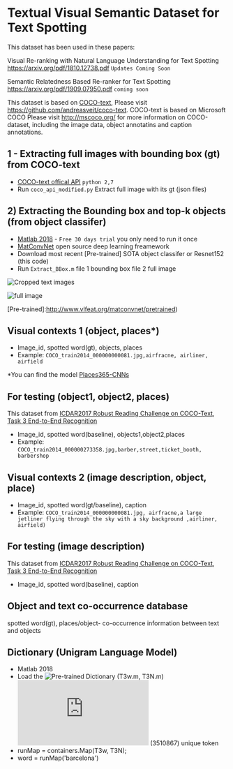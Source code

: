 # Textual Visual Semantic Dataset for Text Spotting  
<!---Visual Re-ranking with Natural Language Understanding for Text Spotting -->

This dataset has been used in these papers:

Visual Re-ranking with Natural Language Understanding for Text Spotting https://arxiv.org/pdf/1810.12738.pdf `Updates Coming Soon`

Semantic Relatedness Based Re-ranker for Text Spotting https://arxiv.org/pdf/1909.07950.pdf  `coming soon`

This dataset is based on [COCO-text], Please visit https://github.com/andreasveit/coco-text. COCO-text is based on Microsoft COCO Please visit http://mscoco.org/ for more information on COCO-dataset, including the image data, object annotatins and caption annotations.

[COCO-text]:https://github.com/andreasveit/coco-text
## 1 - Extracting  full images with bounding box (gt) from COCO-text
- [COCO-text offical API][4] `python 2,7` 
- Run `coco_api_modified.py` Extract full image with its gt (json files) 

[4]: https://github.com/andreasveit/coco-text

## 2) Extracting  the Bounding box and top-k objects (from object classifer) 
- [Matlab 2018][3] - ` Free 30 days trial ` you only need to run it once 
- [MatConvNet][1] open source deep learning freamework 
- Download most recent [Pre-trained] SOTA object classifer or Resnet152 (this code)  
- Run `Extract_BBox.m` file 1 bounding box file 2 full image 


![Cropped text images](https://github.com/ahmedssabir/dataset/blob/master/COCO_train2014_000000000081_s.jpg)


![full image](https://github.com/ahmedssabir/dataset/blob/master/COCO_train2014_000000000081.jpg)

[3]: https://www.mathworks.com/campaigns/products/trials.html
[1]:http://www.vlfeat.org/matconvnet/install/
[Pre-trained]:http://www.vlfeat.org/matconvnet/pretrained)



 
 ## Visual contexts 1 (object, places*)  
 - Image_id, spotted word(gt), objects, places
 -  Example: `COCO_train2014_000000000081.jpg,airfracne, airliner, airfield`
 
*You can find the model [Places365-CNNs] 


[Places365-CNNs]:https://github.com/CSAILVision/places365
 
 ## For testing (object1, object2, places)
 This dataset from [ICDAR2017 Robust Reading Challenge on COCO-Text][5], [Task 3 End-to-End Recognition][6] 

- Image_id, spotted word(baseline), objects1,object2,places
 -  Example: `COCO_train2014_000000273358.jpg,barber,street,ticket_booth, barbershop`


 ## Visual contexts 2 (image description, object, place)  
 - Image_id, spotted word(gt/baseline), caption
 - Example: `COCO_train2014_000000000081.jpg, airfracne,a large jetliner flying through the sky with a sky background ,airliner, airfield)`
 
 
 ## For testing  (image description) 
 This dataset from [ICDAR2017 Robust Reading Challenge on COCO-Text][5], [Task 3 End-to-End Recognition][6] 
- Image_id, spotted word(baseline), caption

 ## Object and text co-occurrence database
spotted word(gt), places/object- co-occurrence information between text and objects

[5]:http://rrc.cvc.uab.es/?ch=5&com=introduction
[6]:http://rrc.cvc.uab.es/?ch=5&com=tasks


## Dictionary (Unigram Language Model)
- Matlab 2018 
- Load the ![Pre-trained](https://www.dropbox.com/sh/1af43nvlmac54ib/AADyRtK4ztyTS65hull1gyxMa?dl=0) Dictionary (T3w.m, T3N.m)  ![opensubtitle](https://www.duo.uio.no/bitstream/handle/10852/50459/947_Paper.pdf?sequence=4) (3510867) unique token
- runMap = containers.Map(T3w, T3N); 
- word = runMap('barcelona')  
